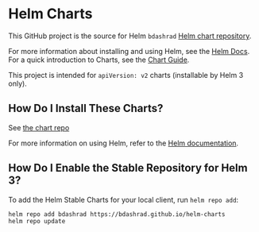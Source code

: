 # Helm Charts

This GitHub project is the source for Helm `bdashrad` [Helm chart repository](https://bdashrad.github.io/helm-charts).

For more information about installing and using Helm, see the
[Helm Docs](https://helm.sh/docs/). For a quick introduction to Charts, see the [Chart Guide](https://helm.sh/docs/topics/charts/).

This project is intended for `apiVersion: v2` charts (installable by Helm 3 only).
## How Do I Install These Charts?

See [the chart repo](https://bdashrad.github.io/helm-charts)

For more information on using Helm, refer to the [Helm documentation](https://github.com/kubernetes/helm#docs).

## How Do I Enable the Stable Repository for Helm 3?

To add the Helm Stable Charts for your local client, run `helm repo add`:

```
helm repo add bdashrad https://bdashrad.github.io/helm-charts
helm repo update
```
